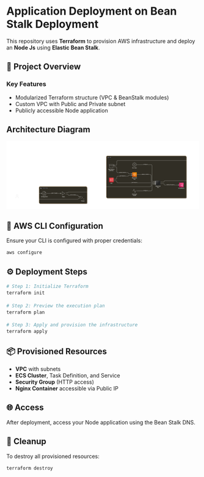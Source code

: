 
# Application Deployment on Bean Stalk Deployment

This repository uses **Terraform** to provision AWS infrastructure and deploy an **Node Js** using **Elastic Bean Stalk**.

## 🚀 Project Overview

### Key Features

* Modularized Terraform structure (VPC & BeanStalk modules)
* Custom VPC with Public and Private subnet
* Publicly accessible Node application

## Architecture Diagram

![Folder Structure](./task10.png)
## 🔐 AWS CLI Configuration

Ensure your CLI is configured with proper credentials:
```bash
aws configure
```
## ⚙️ Deployment Steps

```bash
# Step 1: Initialize Terraform
terraform init

# Step 2: Preview the execution plan
terraform plan

# Step 3: Apply and provision the infrastructure
terraform apply
```
## 📦 Provisioned Resources

* **VPC** with subnets
* **ECS Cluster**, Task Definition, and Service
* **Security Group** (HTTP access)
* **Nginx Container** accessible via Public IP

## 🌐 Access

After deployment, access your Node application using the Bean Stalk DNS.

## 🧹 Cleanup

To destroy all provisioned resources:

```bash
terraform destroy
```



